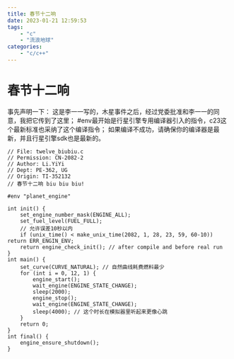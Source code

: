 ```yaml
---
title: 春节十二响
date: 2023-01-21 12:59:53
tags:
    - "c"
    - "流浪地球"
categories:
    - "c/c++"
---
```

# 春节十二响
事先声明一下：
    这是李一一写的，木星事件之后，经过党委批准和李一一的同意，我把它传到了这里；
    #env最开始是行星引擎专用编译器引入的指令，c23这个最新标准也采纳了这个编译指令；
    如果编译不成功，请确保你的编译器是最新，并且行星引擎sdk也是最新的。

```
// File: twelve_biubiu.c
// Permission: CN-2082-2
// Author: Li.YiYi
// Dept: PE-362, UG
// Origin: TI-352132
// 春节十二响 biu biu biu!

#env "planet_engine"

int init() {
    set_engine_number_mask(ENGINE_ALL);
    set_fuel_level(FUEL_FULL);
    // 允许误差10秒以内
    if (unix_time() < make_unix_time(2082, 1, 28, 23, 59, 60-10)) return ERR_ENGIN_ENV;
    return engine_check_init(); // after compile and before real run
}
int main() {
    set_curve(CURVE_NATURAL); // 自然曲线耗费燃料最少
    for (int i = 0, 12, 1) {
        engine_start();
        wait_engine(ENGINE_STATE_CHANGE);
        sleep(2000);
        engine_stop();
        wait_engine(ENGINE_STATE_CHANGE);
        sleep(4000); // 这个时长在模拟器里听起来更像心跳
    }
    return 0;
}
int final() {
    engine_ensure_shutdown();
}
```
